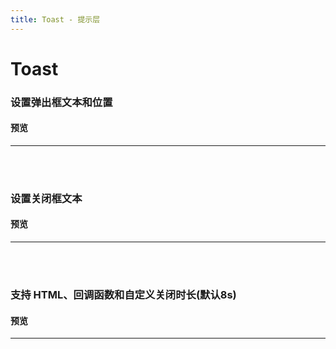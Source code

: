 ```yaml
---
title: Toast - 提示层
---
```

# Toast
### 设置弹出框文本和位置
#### 预览
<hr><br>
<ClientOnly>
  <toast-demo></toast-demo>
</ClientOnly>
<br>

### 设置关闭框文本
#### 预览
<hr><br>
<ClientOnly>
  <toast-demo1></toast-demo1>
</ClientOnly>
<br>

### 支持 HTML、回调函数和自定义关闭时长(默认8s)
#### 预览
<hr><br>
<ClientOnly>
  <toast-demo2></toast-demo2>
</ClientOnly>
